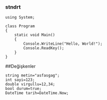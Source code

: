 ### stndrt
```
using System;

class Program
{
    static void Main()
    {
        Console.WriteLine("Hello, World!");
        Console.ReadKey();
    }
}
```
 

##Değişkenler		
``` 
string metin="asfasgag";
int sayi=123;
double virgullu=12,34;
bool durum=true;
DateTime tarih=DateTime.Now;
```
